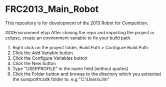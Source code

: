 FRC2013_Main_Robot
==================

This repository is for development of the 2013 Robot for Competition.

###Environment etup
After cloning the repo and importing the project in eclipse, create an environment variable to fix your build path.  
1. Right click on the project folder, Build Path > Configure Build Path  
2. Click the Add Variable button  
3. Click the Configure Variables button  
4. Click the New button  
5. Type "USERPROFILE" in the name field (without quotes)  
6. Click the Folder button and browse to the directory which you extracted the sunspotfrcsdk folder to. e.g "C:\Users\Jim"



